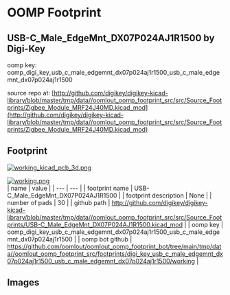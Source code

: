 # OOMP Footprint  
## USB-C_Male_EdgeMnt_DX07P024AJ1R1500  by Digi-Key  
  
oomp key: oomp_digi_key_usb_c_male_edgemnt_dx07p024aj1r1500_usb_c_male_edgemnt_dx07p024aj1r1500  
  
source repo at: [http://github.com/digikey/digikey-kicad-library/blob/master/tmp/data//oomlout_oomp_footprint_src/src/Source_Footprints/Zigbee_Module_MRF24J40MD.kicad_mod](http://github.com/digikey/digikey-kicad-library/blob/master/tmp/data//oomlout_oomp_footprint_src/src/Source_Footprints/Zigbee_Module_MRF24J40MD.kicad_mod)  
## Footprint  
  
[![working_kicad_pcb_3d.png](working_kicad_pcb_3d_600.png)](working_kicad_pcb_3d.png)  
  
[![working.png](working_600.png)](working.png)  
| name | value | 
| --- | --- | 
| footprint name | USB-C_Male_EdgeMnt_DX07P024AJ1R1500 | 
| footprint description | None | 
| number of pads | 30 | 
| github path | http://github.com/digikey/digikey-kicad-library/blob/master/tmp/data//oomlout_oomp_footprint_src/src/Source_Footprints/USB-C_Male_EdgeMnt_DX07P024AJ1R1500.kicad_mod | 
| oomp key | oomp_digi_key_usb_c_male_edgemnt_dx07p024aj1r1500_usb_c_male_edgemnt_dx07p024aj1r1500 | 
| oomp bot github | https://github.com/oomlout/oomlout_oomp_footprint_bot/tree/main/tmp/data//oomlout_oomp_footprint_src/footprints/digi_key_usb_c_male_edgemnt_dx07p024aj1r1500_usb_c_male_edgemnt_dx07p024aj1r1500/working | 
## Images  
